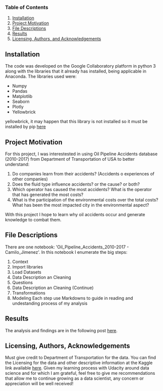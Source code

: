 
### Table of Contents

1. [Installation](#installation)
2. [Project Motivation](#motivation)
3. [File Descriptions](#files)
4. [Results](#results)
5. [Licensing, Authors, and Acknowledgements](#licensing)

## Installation <a name="installation"></a>

The code was developed on the Google Collaboratory platform in python 3 along with the libraries that it already has installed, being applicable in Anaconda. The libraries used were:
* Numpy
* Pandas
* Matplotlib
* Seaborn
* Plotly
* Yellowbrick

yellowbrick, it may happen that this library is not installed so it must be installed by pip [here](https://pypi.org/project/yellowbrick/)

## Project Motivation<a name="motivation"></a>

For this project, I was interestested in using Oil Pipeline Accidents database (2010-2017) from Department of Transportation of USA to better understand:

1. Do companies learn from their accidents? (Accidents o experiences of other companies)
2. Does the fluid type influence accidents? or the cause? or both?
3. Which operator has caused the most accidents? What is the operator that has generated the most costs?
4. What is the participation of the environmental costs over the total costs? What has been the most impacted city in the environmental aspect?

With this project I hope to learn why oil accidents occur and generate knowledge to combat them.

## File Descriptions <a name="files"></a>

There are one notebook: 'Oil_Pipeline_Accidents_2010-2017 - Camilo_Jimenez'. In this notebook I enumerate the big steps: 
1. Context
2. Import libraries
3. Load Datasets
4. Data Description an Cleaning
5. Questions
6. Data Description an Cleaning (Continue)
7. Transformations 
8. Modeling
Each step use Markdowns to guide in reading and undestanding process of my analysis

## Results<a name="results"></a>

The analysis and findings are in the following post [here](https://medium.com/@camilo7456_88506/is-it-possible-to-avoid-accidents-in-oil-pipelines-311574862870).

## Licensing, Authors, Acknowledgements<a name="licensing"></a>

Must give credit to Department of Transportation for the data.  You can find the Licensing for the data and other descriptive information at the Kaggle link available [here](https://www.kaggle.com/datasets/usdot/pipeline-accidents).  Given my learning process with Udacity around data science and for which I am grateful, feel free to give me recommendations that allow me to continue growing as a data scientist, any concern or appreciation will be well received!

